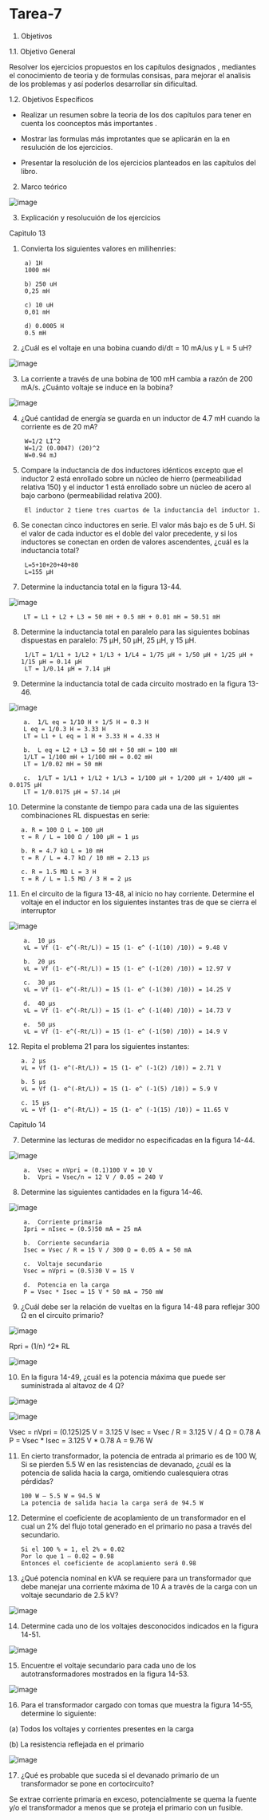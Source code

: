 # Tarea-7

1. Objetivos 

1.1. Objetivo General

Resolver los ejercicios propuestos en los capítulos designados , mediantes el conocimiento de teoria y de formulas consisas, para mejorar el analisis de los problemas y así poderlos desarrollar sin dificultad. 

1.2. Objetivos Específicos

- Realizar un resumen sobre la teoria de los dos capítulos para tener en cuenta los coonceptos más importantes .

- Mostrar las formulas más improtantes que se aplicarán en la en resulución de los ejercicios. 

- Presentar la resolución de los ejercicios planteados en las capítulos del libro. 

2. Marco teórico

![image](https://user-images.githubusercontent.com/93958596/152910387-bf8b2465-c604-4fbc-8a7d-a708077efdcf.png)

3. Explicación y resolucuión de los ejercicios

Capìtulo 13

1. Convierta los siguientes valores en milihenries:

        a) 1H
        1000 mH

        b) 250 uH
        0,25 mH

        c) 10 uH
        0,01 mH

        d) 0.0005 H
        0.5 mH

2. ¿Cuál es el voltaje en una bobina cuando di/dt = 10 mA/us y L = 5 uH?  

![image](https://user-images.githubusercontent.com/94153604/152912328-c09eec2d-c381-44b9-a593-d6f6b3de0972.png)

3. La corriente a través de una bobina de 100 mH cambia a razón de 200 mA/s. ¿Cuánto voltaje se induce en la bobina?

![image](https://user-images.githubusercontent.com/94153604/152912362-f8b3a45d-8e0c-4f80-a130-f6f9ee9bafab.png)  

4. ¿Qué cantidad de energía se guarda en un inductor de 4.7 mH cuando la corriente es de 20 mA?

        W=1/2 LI^2
        W=1/2 (0.0047) (20)^2
        W=0.94 mJ

5. Compare la inductancia de dos inductores idénticos excepto que el inductor 2 está enrollado sobre un núcleo de hierro (permeabilidad relativa 150) y el inductor 1 está enrollado sobre un núcleo de acero al bajo carbono (permeabilidad relativa 200).

        El inductor 2 tiene tres cuartos de la inductancia del inductor 1. 

6. Se conectan cinco inductores en serie. El valor más bajo es de 5 uH. Si el valor de cada inductor es el doble del valor precedente, y si los inductores se conectan en orden de valores ascendentes, ¿cuál es la inductancia total?

        L=5+10+20+40+80
        L=155 μH

7. Determine la inductancia total en la figura 13-44.

![image](https://user-images.githubusercontent.com/93958596/152913835-dd7173c4-41fc-4398-8187-bd4751af1d13.png)

        LT = L1 + L2 + L3 = 50 mH + 0.5 mH + 0.01 mH = 50.51 mH

8. Determine la inductancia total en paralelo para las siguientes bobinas dispuestas en paralelo: 75 µH, 50 µH, 25 µH, y 15 µH.

        1/LT = 1/L1 + 1/L2 + 1/L3 + 1/L4 = 1/75 µH + 1/50 µH + 1/25 µH + 1/15 µH = 0.14 µH
        LT = 1/0.14 µH = 7.14 µH

9. Determine la inductancia total de cada circuito mostrado en la figura 13-46.

![image](https://user-images.githubusercontent.com/93958596/152913899-b8a631af-bc75-434f-a298-090629e0a7dd.png)

        a.	1/L eq = 1/10 H + 1/5 H = 0.3 H 
        L eq = 1/0.3 H = 3.33 H
        LT = L1 + L eq = 1 H + 3.33 H = 4.33 H

        b.	L eq = L2 + L3 = 50 mH + 50 mH = 100 mH
        1/LT = 1/100 mH + 1/100 mH = 0.02 mH 
        LT = 1/0.02 mH = 50 mH

        c.	1/LT = 1/L1 + 1/L2 + 1/L3 = 1/100 µH + 1/200 µH + 1/400 µH = 0.0175 µH
        LT = 1/0.0175 µH = 57.14 µH

10. Determine la constante de tiempo para cada una de las siguientes combinaciones RL dispuestas en serie:

        a. R = 100 Ω L = 100 µH
        τ = R / L = 100 Ω / 100 µH = 1 µs

        b. R = 4.7 kΩ L = 10 mH
        τ = R / L = 4.7 kΩ / 10 mH = 2.13 µs

        c. R = 1.5 MΩ L = 3 H
        τ = R / L = 1.5 MΩ / 3 H = 2 µs

11. En el circuito de la figura 13-48, al inicio no hay corriente. Determine el voltaje en el inductor en los siguientes instantes tras de que se cierra el interruptor

![image](https://user-images.githubusercontent.com/93958596/152914018-d3f9e5e3-5721-491b-8ebf-c48b001f2cfe.png)

        a.	10 µs 
        vL = Vf (1- e^(-Rt/L)) = 15 (1- e^ (-1(10) /10)) = 9.48 V

        b.	20 µs 
        vL = Vf (1- e^(-Rt/L)) = 15 (1- e^ (-1(20) /10)) = 12.97 V

        c.	30 µs 
        vL = Vf (1- e^(-Rt/L)) = 15 (1- e^ (-1(30) /10)) = 14.25 V

        d.	40 µs 
        vL = Vf (1- e^(-Rt/L)) = 15 (1- e^ (-1(40) /10)) = 14.73 V

        e.	50 µs 
        vL = Vf (1- e^(-Rt/L)) = 15 (1- e^ (-1(50) /10)) = 14.9 V

12. Repita el problema 21 para los siguientes instantes:

        a. 2 µs
        vL = Vf (1- e^(-Rt/L)) = 15 (1- e^ (-1(2) /10)) = 2.71 V

        b. 5 µs
        vL = Vf (1- e^(-Rt/L)) = 15 (1- e^ (-1(5) /10)) = 5.9 V

        c. 15 µs
        vL = Vf (1- e^(-Rt/L)) = 15 (1- e^ (-1(15) /10)) = 11.65 V

Capìtulo 14 

7. Determine las lecturas de medidor no especificadas en la figura 14-44.

![image](https://user-images.githubusercontent.com/93958596/152914159-c2ec8f25-5403-4486-b7b8-08b4c883a2f7.png)

        a.	Vsec = nVpri = (0.1)100 V = 10 V
        b.	Vpri = Vsec/n = 12 V / 0.05 = 240 V

8. Determine las siguientes cantidades en la figura 14-46.

![image](https://user-images.githubusercontent.com/93958596/152914193-0762397c-e445-44a5-a238-e962d7d7d8b2.png)

        a.	Corriente primaria
        Ipri = nIsec = (0.5)50 mA = 25 mA

        b.	Corriente secundaria
        Isec = Vsec / R = 15 V / 300 Ω = 0.05 A = 50 mA

        c.	Voltaje secundario
        Vsec = nVpri = (0.5)30 V = 15 V

        d.	Potencia en la carga
        P = Vsec * Isec = 15 V * 50 mA = 750 mW

9. ¿Cuál debe ser la relación de vueltas en la figura 14-48 para reflejar 300 Ω en el circuito primario?

![image](https://user-images.githubusercontent.com/93958596/152914248-a3dc9d9e-76b6-4b40-98a9-4cb14819f7ad.png)

Rpri = (1/n) ^2* RL 

![image](https://user-images.githubusercontent.com/93958596/152914284-3222dab9-a97a-487c-9f92-4c924c132037.png)

10. En la figura 14-49, ¿cuál es la potencia máxima que puede ser suministrada al altavoz de 4 Ω?

![image](https://user-images.githubusercontent.com/93958596/152914395-36badb81-6e11-4382-a969-c7a8e9af34c3.png)

![image](https://user-images.githubusercontent.com/93958596/152914445-e6cf243f-3118-4eef-96c0-baa60d8dc654.png)

Vsec = nVpri = (0.125)25 V = 3.125 V
Isec = Vsec / R = 3.125 V / 4 Ω = 0.78 A 
P = Vsec * Isec = 3.125 V * 0.78 A = 9.76 W

11. En cierto transformador, la potencia de entrada al primario es de 100 W, Si se pierden 5.5 W en las resistencias de devanado, ¿cuál es la potencia de salida hacia la carga, omitiendo cualesquiera otras pérdidas?

        100 W – 5.5 W = 94.5 W
        La potencia de salida hacia la carga será de 94.5 W

12. Determine el coeficiente de acoplamiento de un transformador en el cual un 2% del flujo total generado en el primario no pasa a través del secundario.

        Si el 100 % = 1, el 2% = 0.02
        Por lo que 1 – 0.02 = 0.98 
        Entonces el coeficiente de acoplamiento será 0.98

13. ¿Qué potencia nominal en kVA se requiere para un transformador que debe manejar una corriente máxima de 10 A a través de la carga con un voltaje secundario de 2.5 kV?

![image](https://user-images.githubusercontent.com/94153604/152912635-90235d91-bfbd-40f0-840e-a7c25a73a86a.png)

14. Determine cada uno de los voltajes desconocidos indicados en la figura 14-51.

![image](https://user-images.githubusercontent.com/94153604/152912672-b14c4952-d097-4735-9d0a-38752a990d24.png)

15. Encuentre el voltaje secundario para cada uno de los autotransformadores mostrados en la figura 14-53.

![image](https://user-images.githubusercontent.com/94153604/152912740-38f52163-0128-4b88-99cb-3e953deeb5f8.png)

16. Para el transformador cargado con tomas que muestra la figura 14-55, determine lo siguiente:

(a) Todos los voltajes y corrientes presentes en la carga

(b) La resistencia reflejada en el primario

![image](https://user-images.githubusercontent.com/94153604/152912859-2be18230-5d82-4da6-bfdc-a73f39bca8b1.png)

17. ¿Qué es probable que suceda si el devanado primario de un transformador se pone en cortocircuito?

Se extrae corriente primaria en exceso, potencialmente se quema la fuente y/o el transformador a menos que se proteja el primario con un fusible. 
